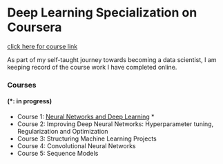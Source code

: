 # Deep Learning Specialization on Coursera 
[click here for course link](https://www.coursera.org/specializations/deep-learning?utm_medium=sem&utm_source=gg&utm_campaign=B2C_NAMER_deep-learning_deeplearning-ai_FTCOF_specializations_country-US-country-CA&campaignid=904733485&adgroupid=45435009112&device=c&keyword=deep%20learning%20classes&matchtype=b&network=g&devicemodel=&adposition=&creativeid=654942386832&hide_mobile_promo&gclid=EAIaIQobChMI7LnPk4rSggMVUdAWBR0OGw6vEAAYASAAEgJS2PD_BwE)

As part of my self-taught journey towards becoming a data scientist, I am keeping record of the course work I have completed online. 

### Courses 
#### (*: in progress)
- Course 1: [Neural Networks and Deep Learning](https://github.com/dchlseo/deep-learning-specialization-coursera/tree/main/Neural%20Networks%20and%20Deep%20Learning) *
- Course 2: Improving Deep Neural Networks: Hyperparameter tuning, Regularization and Optimization
- Course 3: Structuring Machine Learning Projects
- Course 4: Convolutional Neural Networks
- Course 5: Sequence Models

  
